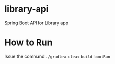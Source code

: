 # library-api
Spring Boot API for Library app

# How to Run
Issue the command `./gradlew clean build bootRun`
